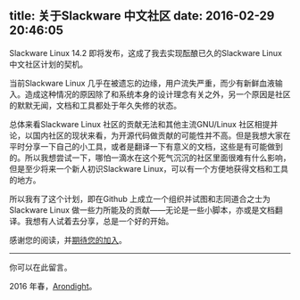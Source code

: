 title: 关于Slackware 中文社区
date: 2016-02-29 20:46:05
---

Slackware Linux 14.2 即将发布，这成了我去实现酝酿已久的Slackware Linux 中文社区计划的契机。

当前Slackware Linux 几乎在被遗忘的边缘，用户流失严重，而少有新鲜血液输入。造成这种情况的原因除了和系统本身的设计理念有关之外，另一个原因是社区的默默无闻，文档和工具都处于年久失修的状态。

总体来看Slackware Linux 社区的贡献无法和其他主流GNU/Linux 社区相提并论，以国内社区的现状来看，为开源代码做贡献的可能性并不高。但是我想大家在平时分享一下自己的小工具，或者是翻译一下有意义的文档，这些是有可能做到的。所以我想尝试一下，哪怕一滴水在这个死气沉沉的社区里面很难有什么影响，但是至少将来一个新人初识Slackware Linux，可以有一个方便地获得文档和工具的地方。

所以我有了这个计划，即在Github 上成立一个组织并试图和志同道合之士为Slackware Linux 做一些力所能及的贡献——无论是一些小脚本，亦或是文档翻译。我想有人试着去分享，总是一个好的开始。

感谢您的阅读，并[期待您的加入][ID_JOINUS]。

[ID_JOINUS]: /JoinUs "加入我们！"

---

你可以在此留言。

2016 年春，[Arondight](http://arondight.github.io)。

